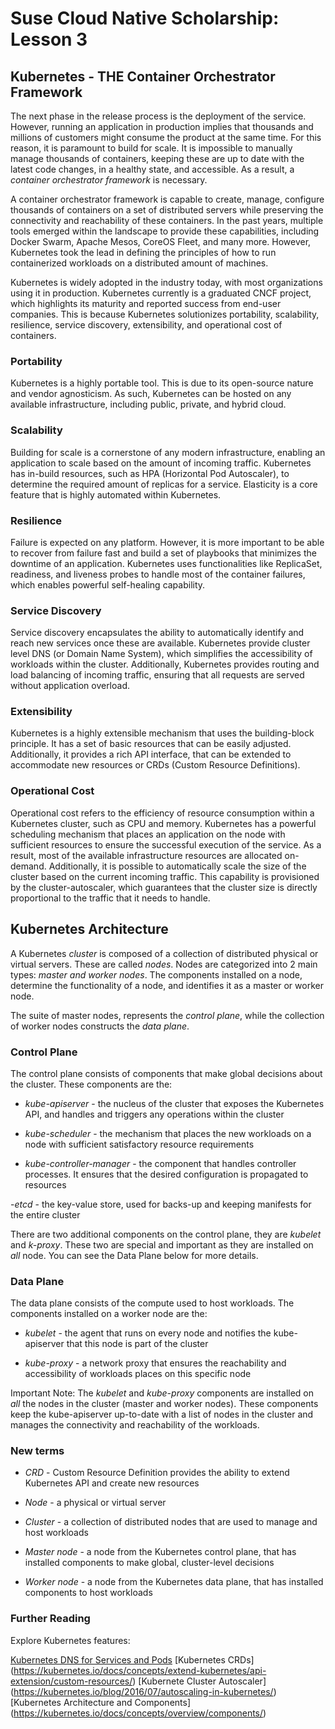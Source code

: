 # Suse Cloud Native Scholarship: Lesson 3

## Kubernetes - THE Container Orchestrator Framework

The next phase in the release process is the deployment of the service. However, running an application in production implies that thousands and millions of customers might consume the product at the same time. For this reason, it is paramount to build for scale. It is impossible to manually manage thousands of containers, keeping these are up to date with the latest code changes, in a healthy state, and accessible. As a result, a *container orchestrator framework* is necessary.

A container orchestrator framework is capable to create, manage, configure thousands of containers on a set of distributed servers while preserving the connectivity and reachability of these containers. In the past years, multiple tools emerged within the landscape to provide these capabilities, including Docker Swarm, Apache Mesos, CoreOS Fleet, and many more. However, Kubernetes took the lead in defining the principles of how to run containerized workloads on a distributed amount of machines.

Kubernetes is widely adopted in the industry today, with most organizations using it in production. Kubernetes currently is a graduated CNCF project, which highlights its maturity and reported success from end-user companies. This is because Kubernetes solutionizes portability, scalability, resilience, service discovery, extensibility, and operational cost of containers.

### Portability
Kubernetes is a highly portable tool. This is due to its open-source nature and vendor agnosticism. As such, Kubernetes can be hosted on any available infrastructure, including public, private, and hybrid cloud.

### Scalability
Building for scale is a cornerstone of any modern infrastructure, enabling an application to scale based on the amount of incoming traffic. Kubernetes has in-build resources, such as HPA (Horizontal Pod Autoscaler), to determine the required amount of replicas for a service. Elasticity is a core feature that is highly automated within Kubernetes.

### Resilience
Failure is expected on any platform. However, it is more important to be able to recover from failure fast and build a set of playbooks that minimizes the downtime of an application. Kubernetes uses functionalities like ReplicaSet, readiness, and liveness probes to handle most of the container failures, which enables powerful self-healing capability.

### Service Discovery
Service discovery encapsulates the ability to automatically identify and reach new services once these are available. Kubernetes provide cluster level DNS (or Domain Name System), which simplifies the accessibility of workloads within the cluster. Additionally, Kubernetes provides routing and load balancing of incoming traffic, ensuring that all requests are served without application overload.

### Extensibility
Kubernetes is a highly extensible mechanism that uses the building-block principle. It has a set of basic resources that can be easily adjusted. Additionally, it provides a rich API interface, that can be extended to accommodate new resources or CRDs (Custom Resource Definitions).

### Operational Cost
Operational cost refers to the efficiency of resource consumption within a Kubernetes cluster, such as CPU and memory. Kubernetes has a powerful scheduling mechanism that places an application on the node with sufficient resources to ensure the successful execution of the service. As a result, most of the available infrastructure resources are allocated on-demand. Additionally, it is possible to automatically scale the size of the cluster based on the current incoming traffic. This capability is provisioned by the cluster-autoscaler, which guarantees that the cluster size is directly proportional to the traffic that it needs to handle.

## Kubernetes Architecture

A Kubernetes *cluster* is composed of a collection of distributed physical or virtual servers. These are called *nodes*. Nodes are categorized into 2 main types: *master and worker nodes*. The components installed on a node, determine the functionality of a node, and identifies it as a master or worker node.

The suite of master nodes, represents the *control plane*, while the collection of worker nodes constructs the *data plane*.

### Control Plane

The control plane consists of components that make global decisions about the cluster. These components are the:

- *kube-apiserver* - the nucleus of the cluster that exposes the Kubernetes API, and handles and triggers any operations within the cluster

- *kube-scheduler* - the mechanism that places the new workloads on a node with sufficient satisfactory resource requirements

- *kube-controller-manager* - the component that handles controller processes. It ensures that the desired configuration is propagated to resources

-*etcd* - the key-value store, used for backs-up and keeping manifests for the entire cluster

There are two additional components on the control plane, they are *kubelet* and *k-proxy*. These two are special and important as they are installed on *all* node. You can see the Data Plane below for more details.

### Data Plane

The data plane consists of the compute used to host workloads. The components installed on a worker node are the:

- *kubelet* - the agent that runs on every node and notifies the kube- apiserver that this node is part of the cluster

- *kube-proxy* - a network proxy that ensures the reachability and accessibility of workloads places on this specific node

Important Note: The *kubelet* and *kube-proxy* components are installed on *all* the nodes in the cluster (master and worker nodes). These components keep the kube-apiserver up-to-date with a list of nodes in the cluster and manages the connectivity and reachability of the workloads.

### New terms

- *CRD* - Custom Resource Definition provides the ability to extend Kubernetes API and create new resources

- *Node* - a physical or virtual server

- *Cluster* - a collection of distributed nodes that are used to manage and host workloads

- *Master node* - a node from the Kubernetes control plane, that has installed components to make global, cluster-level decisions

- *Worker node* - a node from the Kubernetes data plane, that has installed components to host workloads

### Further Reading

Explore Kubernetes features:

[Kubernetes DNS for Services and Pods](https://kubernetes.io/docs/concepts/services-networking/dns-pod-service/)
[Kubernetes CRDs] (https://kubernetes.io/docs/concepts/extend-kubernetes/api-extension/custom-resources/)
[Kubernete Cluster Autoscaler] (https://kubernetes.io/blog/2016/07/autoscaling-in-kubernetes/)
[Kubernetes Architecture and Components] (https://kubernetes.io/docs/concepts/overview/components/)
